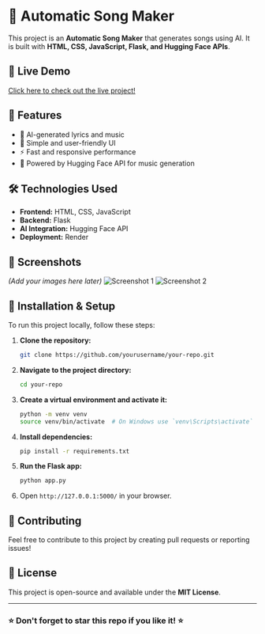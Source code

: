 # 🎵 Automatic Song Maker

This project is an **Automatic Song Maker** that generates songs using AI. It is built with **HTML, CSS, JavaScript, Flask, and Hugging Face APIs**.

## 🚀 Live Demo
[Click here to check out the live project!](https://music-sn26.onrender.com)

## 📌 Features
- 🎤 AI-generated lyrics and music
- 🎨 Simple and user-friendly UI
- ⚡ Fast and responsive performance
- 🔗 Powered by Hugging Face API for music generation

## 🛠️ Technologies Used
- **Frontend:** HTML, CSS, JavaScript
- **Backend:** Flask
- **AI Integration:** Hugging Face API
- **Deployment:** Render

## 📸 Screenshots
*(Add your images here later)*
![Screenshot 1](path/to/image1.png)
![Screenshot 2](path/to/image2.png)

## 📂 Installation & Setup
To run this project locally, follow these steps:

1. **Clone the repository:**
   ```sh
   git clone https://github.com/yourusername/your-repo.git
   ```
2. **Navigate to the project directory:**
   ```sh
   cd your-repo
   ```
3. **Create a virtual environment and activate it:**
   ```sh
   python -m venv venv
   source venv/bin/activate  # On Windows use `venv\Scripts\activate`
   ```
4. **Install dependencies:**
   ```sh
   pip install -r requirements.txt
   ```
5. **Run the Flask app:**
   ```sh
   python app.py
   ```
6. Open `http://127.0.0.1:5000/` in your browser.

## 🤝 Contributing
Feel free to contribute to this project by creating pull requests or reporting issues!

## 📜 License
This project is open-source and available under the **MIT License**.

---
### ⭐ Don't forget to star this repo if you like it! ⭐

